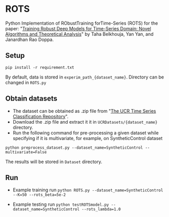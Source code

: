 # ROTS
Python Implementation of RObustTraining forTime-Series (ROTS) for the paper: "[Training Robust Deep Models for Time-Series Domain: Novel Algorithms and Theoretical Analysis]()" by Taha Belkhouja, Yan Yan, and Janardhan Rao Doppa.

## Setup 
```
pip install -r requirement.txt
```
By default, data is stored in `experim_path_{dataset_name}`. Directory can be changed in `ROTS.py`


## Obtain datasets
- The dataset can be obtained as .zip file from "[The UCR Time Series Classification Repository](http://www.timeseriesclassification.com/dataset.php)".
- Download the .zip file and extract it it in `UCRDatasets/{dataset_name}` directory.
- Run the following command for pre-processing a given dataset while specifying if it is multivariate, for example, on SyntheticControl dataset
```
python preprocess_dataset.py --dataset_name=SyntheticControl --multivariate=False
```
The results will be stored in `Dataset` directory. 

## Run
- Example  training run
```python ROTS.py --dataset_name=SyntheticControl --K=50 --rots_beta=5e-2```

- Example testing run
```python testROTSmodel.py --dataset_name=SyntheticControl --rots_lambda=1.0```

